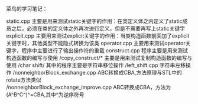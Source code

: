 菜鸟的学习笔记：

static.cpp 主要是用来测试static关键字的作用：在类定义体之内定义了static成员之后，必须在类的定义体之外再次进行定义，但是不需要再写上static关键字
explicit.cpp 主要用来测试explicit关键字的作用：当类构造函数前面加了explicit关键字时，其他类型不能隐式转换为该类
operator.cpp 主要用来测试operator关键字，程序中主要进行了输出操作符的重载
construct.cpp 程序主要是用来测试构造函数的编写与使用
/copy_construct/*   主要是用来测试复制构造函数的编写与使用
/char shift/  其中的程序主要是字符串移位操作
           /left_shift.cpp 字符串左移操作
		   /nonneighborBlock_exchange.cpp ABC转换成CBA,方法原理与STL中的rotate方法类似           
		   /nonneighborBlock_exchange_improve.cpp ABC转换成CBA，方法为(A^B^C^)^=CBA,其中^为逆序符号           
